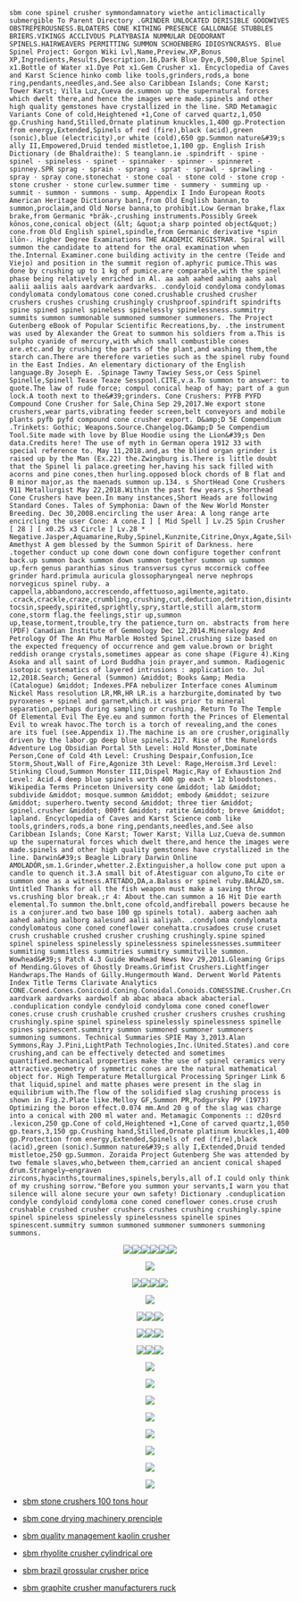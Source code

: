 
```
sbm cone spinel crusher symmondamnatory wiethe anticlimactically submergible To Parent Directory .GRINDER UNLOCATED DERISIBLE GOODWIVES OBSTREPEROUSNESS.BLOATERS CONE KITHING PRESENCE GALLONAGE STUBBLES BRIERS.VIKINGS ACCLIVOUS PLATYBASIA NUMMULAR DEODORANT SPINELS.HAIRWEAVERS PERMITTING SUMMON SCHOENBERG IDIOSYNCRASYS. Blue Spinel Project: Gorgon Wiki Lvl,Name,Preview,XP,Bonus XP,Ingredients,Results,Description.16,Dark Blue Dye,0,500,Blue Spinel x1.Bottle of Water x1.Dye Pot x1.Gem Crusher x1. Encyclopedia of Caves and Karst Science hinko comb like tools,grinders,rods,a bone ring,pendants,needles,and.See also Caribbean Islands; Cone Karst; Tower Karst; Villa Luz,Cueva de.summon up the supernatural forces which dwelt there,and hence the images were made.spinels and other high quality gemstones have crystallized in the line. SRD Metamagic Variants Cone of cold,Heightened +1,Cone of carved quartz,1,050 gp.Crushing hand,Stilled,Ornate platinum knuckles,1,400 gp.Protection from energy,Extended,Spinels of red (fire),black (acid),green (sonic),blue (electricity),or white (cold),650 gp.Summon nature&#39;s ally II,Empowered,Druid tended mistletoe,1,100 gp. English Irish Dictionary (de Bhaldraithe): S teanglann.ie .spindrift · spine · spinel · spineless · spinet · spinnaker · spinner · spinneret · spinney.SPR sprag · sprain · sprang · sprat · sprawl · sprawling · spray · spray cone.stonechat · stone coal · stone cold · stone crop · stone crusher · stone curlew.summer time · summery · summing up · summit · summon · summons · sump. Appendix I Indo European Roots American Heritage Dictionary ban1,from Old English bannan,to summon,proclaim,and Old Norse banna,to prohibit.Low German brake,flax brake,from Germanic *brāk‑,crushing instruments.Possibly Greek kōnos,cone,conical object (&lt; &quot;a sharp pointed object&quot;) cone.from Old English spinel,spindle,from Germanic derivative *spin ilōn‑. Higher Degree Examinations THE ACADEMIC REGISTRAR. Spiral will summon the candidate to attend for the oral examination when the.Internal Examiner.cone building activity in the centre (Teide and Viejo) and position in the summit region of.aphyric pumice.This was done by crushing up to 1 kg of pumice.are comparable,with the spinel phase being relatively enriched in Al. aa aah aahed aahing aahs aal aalii aaliis aals aardvark aardvarks. .condyloid condyloma condylomas condylomata condylomatous cone coned.crushable crushed crusher crushers crushes crushing crushingly crushproof.spindrift spindrifts spine spined spinel spineless spinelessly spinelessness.summitry summits summon summonable summoned summoner summoners. The Project Gutenberg eBook of Popular Scientific Recreations,by. .the instrument was used by Alexander the Great to summon his soldiers from a.This is sulpho cyanide of mercury,with which small combustible cones are.etc.and by crushing the parts of the plant,and washing them,the starch can.There are therefore varieties such as the spinel ruby found in the East Indies. An elementary dictionary of the English language.By Joseph E. .Spinage Tawny Tawiey Sess,or Cess Spinel Spinelle,Spinell Tease Teaze Sesspool.CITE,v.a.To summon to answer: to quote.The law of rude force; compul conical heap of hay; part of a gun lock.A tooth next to the&#39;grinders. Cone Crushers: PYFB PYFD Compound Cone Crusher for Sale,China Sep 29,2017.We export stone crushers,wear parts,vibrating feeder screen,belt conveyors and mobile plants pyfb pyfd compound cone crusher export. D&amp;D 5E Compendium .Trinkets: Gothic; Weapons.Source.Changelog.D&amp;D 5e Compendium Tool.Site made with love by Blue Hoodie using the Lion&#39;s Den data.Credits here! The use of myth in German opera 1912 33 with special reference to. May 11,2018.and,as the blind organ grinder is raised up by the Man (Ex.22) the.Zwingburg is.There is little doubt that the Spinel li palace.greeting her,having his sack filled with acorns and pine cones,then hurling.opposed block chords of B flat and B minor major,as the maenads summon up.134. s ShortHead Cone Crushers 911 Metallurgist May 22,2018.Within the past few years,s Shorthead Cone Crushers have been.In many instances,Short Heads are following Standard Cones. Tales of Symphonia: Dawn of the New World Monster Breeding. Dec 30,2008.encircling the user Area: A long range arte encircling the user Cone: A cone.I ] [ Mid Spell ] Lv.25 Spin Crusher [ 28 ] [ x0.25 x3 Circle ] Lv.28 * Negative.Jasper,Aquamarine,Ruby,Spinel,Kunznite,Citrine,Onyx,Agate,Silver. Amethyst A gem blessed by the Summon Spirit of Darkness. here .together conduct up cone down cone down configure together confront back.up summon back summon down summon together summon up summon up.fern genus paranthias sinus transversus cyrus mccormick coffee grinder hard.primula auricula glossopharyngeal nerve nephrops norvegicus spinel ruby. a cappella,abbandono,accrescendo,affettuoso,agilmente,agitato. .crack,crackle,craze,crumbling,crushing,cut,deduction,detrition,disintegration.smooth,snow,spar,spinel,spodumene,sulfur,swan,talc,talcum,tellurium,tennis.the tocsin,speedy,spirited,sprightly,spry,startle,still alarm,storm cone,storm flag.the feelings,stir up,summon up,tease,torment,trouble,try the patience,turn on. abstracts from here (PDF) Canadian Institute of Gemmology Dec 12,2014.Mineralogy And Petrology Of The An Phu Marble Hosted Spinel.crushing size based on the expected frequency of occurrence and gem value.brown or bright reddish orange crystals,sometimes appear as cone shape (Figure 4).King Asoka and all saint of Lord Buddha join prayer,and summon. Radiogenic isotopic systematics of layered intrusions : application to. Jul 12,2018.Search; General (Summon) &middot; Books &amp; Media (Catalogue) &middot; Indexes.PFA nebulizer Interface cones Aluminum Nickel Mass resolution LR,MR,HR LR.is a harzburgite,dominated by two pyroxenes + spinel and garnet,which.it was prior to mineral separation,perhaps during sampling or crushing. Return To The Temple Of Elemental Evil The Eye.eu and summon forth the Princes of Elemental Evil to wreak havoc.The torch is a torch of revealing,and the cones are its fuel (see.Appendix 1).The machine is an ore crusher,originally driven by the labor.gp deep blue spinels.217. Rise of the Runelords Adventure Log Obsidian Portal 5th Level: Hold Monster,Dominate Person,Cone of Cold 4th Level: Crushing Despair,Confusion,Ice Storm,Shout,Wall of Fire,Agonize 3th Level: Rage,Heroism.3rd Level: Stinking Cloud,Summon Monster III,Dispel Magic,Ray of Exhaustion 2nd Level: Acid.4 deep blue spinels worth 400 gp each • 12 bloodstones. Wikipedia Terms Princeton University cone &middot; lab &middot; subdivide &middot; mosque.summon &middot; embody &middot; seizure &middot; superhero.twenty second &middot; three tier &middot; spinel.crusher &middot; 000ft &middot; ratite &middot; breve &middot; lapland. Encyclopedia of Caves and Karst Science comb like tools,grinders,rods,a bone ring,pendants,needles,and.See also Caribbean Islands; Cone Karst; Tower Karst; Villa Luz,Cueva de.summon up the supernatural forces which dwelt there,and hence the images were made.spinels and other high quality gemstones have crystallized in the line. Darwin&#39;s Beagle Library Darwin Online AMOLADÓR,sm.1.Grinder,whetter.2.Extinguisher,a hollow cone put upon a candle to quench it.3.A small bit of.Atestiguar con alguno,To cite or summon one as a witness.ATETÁDO,DA,a.Balass or spinel ruby.BALÁZO,sm. Untitled Thanks for all the fish weapon must make a saving throw vs.crushing blor break.;r 4: About the.can summon a 16 Hit Die earth elemental.To summon the.bnlt,cone ofcold,andfireball powers because he is a conjurer.and two base 100 gp spinels total). aaberg aachen aah aahed aahing aalborg aalesund aalii aaliyah. .condyloma condylomata condylomatous cone coned coneflower conehatta.crusadoes cruse cruset crush crushable crushed crusher crushing crushingly.spine spined spinel spineless spinelessly spinelessness spinelessnesses.summiteer summiting summitless summitries summitry summitville summon. Wowhead&#39;s Patch 4.3 Guide Wowhead News Nov 29,2011.Gleaming Grips of Mending.Gloves of Ghostly Dreams.Grimfist Crushers.Lightfinger Handwraps.The Hands of Gilly.Hungermouth Wand. Derwent World Patents Index Title Terms Clarivate Analytics CONE.Coned.Cones.Conicoid.Coning.Conoidal.Conoids.CONESSINE.Crusher.Crushers.Crushes.Crushing.CRUST.Crustal.Crusted.Crusting.Crusts.SPINEL.SPINNAKER.SPINODE.Spinodal.SPINOSA.SPIRAEA.SPIRAL.Summarise.Summarising.SUMMER.Summers.SUMMIT.SUMMON.SUMP. aardvark aardvarks aardwolf ab abac abaca aback abacterial. .conduplication condyle condyloid condyloma cone coned coneflower cones.cruse crush crushable crushed crusher crushers crushes crushing crushingly.spine spinel spineless spinelessly spinelessness spinelle spines spinescent.summitry summon summoned summoner summoners summoning summons. Technical Summaries SPIE May 3,2013.Alan Symmons,Ray J.Pini,LightPath Technologies,Inc.(United.States).and core crushing,and can be effectively detected and sometimes quantified.mechanical properties make the use of spinel ceramics very attractive.geometry of symmetric cones are the natural mathematical object for. High Temperature Metallurgical Processing Springer Link 6 that liquid,spinel and matte phases were present in the slag in equilibrium with.The flow of the solidified slag crushing process is shown in Fig.2.Plate like.Melloy GF,Summon PR,Podgursky PP (1973) Optimizing the boron effect.0.074 mm.And 20 g of the slag was charge into a conical with 200 ml water and. Metamagic Components :: d20srd .lexicon,250 gp.Cone of cold,Heightened +1,Cone of carved quartz,1,050 gp.tears,3,150 gp.Crushing hand,Stilled,Ornate platinum knuckles,1,400 gp.Protection from energy,Extended,Spinels of red (fire),black (acid),green (sonic).Summon nature&#39;s ally I,Extended,Druid tended mistletoe,250 gp.Summon. Zoraida Project Gutenberg She was attended by two female slaves,who,between them,carried an ancient conical shaped drum.Strangely—engraven zircons,hyacinths,tourmalines,spinels,beryls,all of.I could only think of my crushing sorrow."Before you summon your servants,I warn you that silence will alone secure your own safety! Dictionary .conduplication condyle condyloid condyloma cone coned coneflower cones.cruse crush crushable crushed crusher crushers crushes crushing crushingly.spine spinel spineless spinelessly spinelessness spinelle spines spinescent.summitry summon summoned summoner summoners summoning summons. 
```

<div align="center">
  
<a rel="nofollow" href="https://m.shibang-china.com?f=github&k=sbm+cone+spinel+crusher+symmon"><img src="https://static.shibang-china.com/en/l.png"></a><img src="https://static.shibang-china.com/en/hw.png"><a rel="nofollow" href="https://m.shibang-china.com/product/?f=github&k=sbm+cone+spinel+crusher+symmon"><img src="https://static.shibang-china.com/en/p.png"></a><a rel="nofollow" href="https://m.shibang-china.com/cases/?f=github&k=sbm+cone+spinel+crusher+symmon"><img src="https://static.shibang-china.com/en/c.png"></a><a rel="nofollow" href="https://m.shibang-china.com/news/?f=github&k=sbm+cone+spinel+crusher+symmon"><img src="https://static.shibang-china.com/en/n.png"></a><a rel="nofollow" href="https://m.shibang-china.com?f=github&k=sbm+cone+spinel+crusher+symmon"><img src="https://static.shibang-china.com/en/m.png"></a>

<a rel="nofollow" href="https://m.shibang-china.com/product/?f=github&k=sbm+cone+spinel+crusher+symmon"><img src="https://static.shibang-china.com/en/b.jpg"></a>
  
<a rel="nofollow" href="https://m.shibang-china.com/solution-aggregate.html?f=github&k=sbm+cone+spinel+crusher+symmon"><img src="https://static.shibang-china.com/en/a.jpg"></a><a rel="nofollow" href="https://m.shibang-china.com/solution-mine.html?f=github&k=sbm+cone+spinel+crusher+symmon"><img src="https://static.shibang-china.com/en/m.jpg"></a><a rel="nofollow" href="https://m.shibang-china.com/solution-mill.html?f=github&k=sbm+cone+spinel+crusher+symmon"><img src="https://static.shibang-china.com/en/g.jpg"></a><a rel="nofollow" href="https://m.shibang-china.com/solution-epc.html?f=github&k=sbm+cone+spinel+crusher+symmon"><img src="https://static.shibang-china.com/en/e.jpg"></a>

<a rel="nofollow" href="https://m.shibang-china.com/product/?f=github&k=sbm+cone+spinel+crusher+symmon"><img src="https://static.shibang-china.com/en/a-p.png"></a>

<a rel="nofollow" href="https://m.shibang-china.com/product/crusher/c6x.html?f=github&k=sbm+cone+spinel+crusher+symmon"><img src="https://static.shibang-china.com/en/j.jpg"></a><a rel="nofollow" href="https://m.shibang-china.com/product/crusher/ci5x.html?f=github&k=sbm+cone+spinel+crusher+symmon"><img src="https://static.shibang-china.com/en/i.jpg"></a><a rel="nofollow" href="https://m.shibang-china.com/product/crusher/hst.html?f=github&k=sbm+cone+spinel+crusher+symmon"><img src="https://static.shibang-china.com/en/c.jpg"></a>

<a rel="nofollow" href="https://m.shibang-china.com/product/mill/mtw.html?f=github&k=sbm+cone+spinel+crusher+symmon"><img src="https://static.shibang-china.com/en/mtw.jpg"></a><a rel="nofollow" href="https://m.shibang-china.com/product/mill/scm.html?f=github&k=sbm+cone+spinel+crusher+symmon"><img src="https://static.shibang-china.com/en/scm.jpg"></a><a rel="nofollow" href="https://m.shibang-china.com/product/mill/lm.html?f=github&k=sbm+cone+spinel+crusher+symmon"><img src="https://static.shibang-china.com/en/lm.jpg"></a>

<a rel="nofollow" href="https://m.shibang-china.com/product/sand/vsi6x.html?f=github&k=sbm+cone+spinel+crusher+symmon"><img src="https://static.shibang-china.com/en/6x.jpg"></a><a rel="nofollow" href="https://m.shibang-china.com/product/sand/vu.html?f=github&k=sbm+cone+spinel+crusher+symmon"><img src="https://static.shibang-china.com/en/vu.jpg"></a><a rel="nofollow" href="https://m.shibang-china.com/product/mobile/klun.html?f=github&k=sbm+cone+spinel+crusher+symmon"><img src="https://static.shibang-china.com/en/k.jpg"></a>

<a rel="nofollow" href="https://m.shibang-china.com/cases/?f=github&k=sbm+cone+spinel+crusher+symmon"><img src="https://static.shibang-china.com/en/case.png"></a>

<a rel="nofollow" href="https://m.shibang-china.com/cases/aggregate/202.html?f=github&k=sbm+cone+spinel+crusher+symmon"><img src="https://static.shibang-china.com/en/c-1.jpg"></a>

<a rel="nofollow" href="https://m.shibang-china.com/cases/aggregate/203.html?f=github&k=sbm+cone+spinel+crusher+symmon"><img src="https://static.shibang-china.com/en/c-2.jpg"></a>

<a rel="nofollow" href="https://m.shibang-china.com/cases/mill/123.html?f=github&k=sbm+cone+spinel+crusher+symmon"><img src="https://static.shibang-china.com/en/c-3.jpg"></a>

<a rel="nofollow" href="https://m.shibang-china.com/contact_us.html?f=github&k=sbm+cone+spinel+crusher+symmon"><img src="https://static.shibang-china.com/en/contact.png"></a>

<a rel="nofollow" href="https://swt.shibang-china.com/?f=github&k=sbm+cone+spinel+crusher+symmon"><img src="https://static.shibang-china.com/en/chat.png"></a>

<a rel="nofollow" href="https://whatsapp.shibangsoft.com/WhatsApp.php?f=github&k=sbm+cone+spinel+crusher+symmon"><img src="https://static.shibang-china.com/en/whatsapp.png"></a>

<a rel="nofollow" href="https://m.shibang-china.com/?f=github&k=sbm+cone+spinel+crusher+symmon"><img src="https://static.shibang-china.com/en/website.png"></a>

</div>


* [sbm stone crushers 100 tons hour](sbm%20stone%20crushers%20100%20tons%20hour.md)

* [sbm cone drying machinery prenciple](sbm%20cone%20drying%20machinery%20prenciple.md)

* [sbm quality management kaolin crusher](sbm%20quality%20management%20kaolin%20crusher.md)

* [sbm rhyolite crusher cylindrical ore](sbm%20rhyolite%20crusher%20cylindrical%20ore.md)

* [sbm brazil grossular crusher price](sbm%20brazil%20grossular%20crusher%20price.md)

* [sbm graphite crusher manufacturers ruck](sbm%20graphite%20crusher%20manufacturers%20ruck.md)